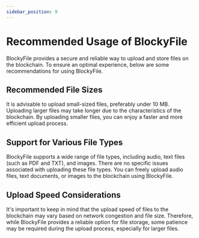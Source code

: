 ```yaml
---
sidebar_position: 9
---
```


# Recommended Usage of BlockyFile

BlockyFile provides a secure and reliable way to upload and store files on the blockchain. To ensure an optimal experience, below are some recommendations for using BlockyFile.

## Recommended File Sizes
It is advisable to upload small-sized files, preferably under 10 MB. Uploading larger files may take longer due to the characteristics of the blockchain. By uploading smaller files, you can enjoy a faster and more efficient upload process.

## Support for Various File Types
BlockyFile supports a wide range of file types, including audio, text files (such as PDF and TXT), and images. There are no specific issues associated with uploading these file types. You can freely upload audio files, text documents, or images to the blockchain using BlockyFile.

## Upload Speed Considerations
It's important to keep in mind that the upload speed of files to the blockchain may vary based on network congestion and file size. Therefore, while BlockyFile provides a reliable option for file storage, some patience may be required during the upload process, especially for larger files.
